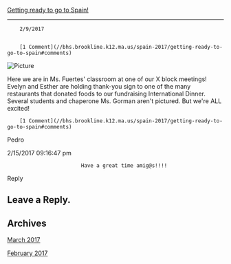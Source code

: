 [Getting ready to go to Spain!](//bhs.brookline.k12.ma.us/spain-2017/getting-ready-to-go-to-spain)

			
-------------------------------------------------------------------------------------------------------

		2/9/2017
	

		[1 Comment](//bhs.brookline.k12.ma.us/spain-2017/getting-ready-to-go-to-spain#comments)
	

 ![Picture](/uploads/8/0/1/5/801512/img-3389_orig.jpg)

Here we are in Ms. Fuertes' classroom at one of our X block meetings!  Evelyn and Esther are holding thank-you sign to one of the many restaurants that donated foods to our fundraising International Dinner.  Several students and chaperone Ms. Gorman aren't pictured.  But we're ALL excited! 

		[1 Comment](//bhs.brookline.k12.ma.us/spain-2017/getting-ready-to-go-to-spain#comments)
	

Pedro
						

2/15/2017 09:16:47 pm

							Have a great time amig@s!!!!
					

Reply
									

  
  
  

Leave a Reply.
--------------

Archives
--------

[March 2017](/spain-2017/archives/03-2017)
		  
[February 2017](/spain-2017/archives/02-2017)